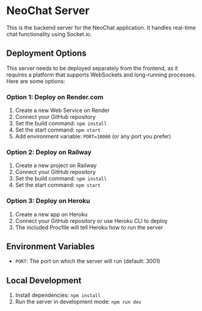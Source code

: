 # NeoChat Server

This is the backend server for the NeoChat application. It handles real-time chat functionality using Socket.io.

## Deployment Options

This server needs to be deployed separately from the frontend, as it requires a platform that supports WebSockets and long-running processes. Here are some options:

### Option 1: Deploy on Render.com

1. Create a new Web Service on Render
2. Connect your GitHub repository
3. Set the build command: `npm install`
4. Set the start command: `npm start`
5. Add environment variable: `PORT=10000` (or any port you prefer)

### Option 2: Deploy on Railway

1. Create a new project on Railway
2. Connect your GitHub repository
3. Set the build command: `npm install`
4. Set the start command: `npm start`

### Option 3: Deploy on Heroku

1. Create a new app on Heroku
2. Connect your GitHub repository or use Heroku CLI to deploy
3. The included Procfile will tell Heroku how to run the server

## Environment Variables

- `PORT`: The port on which the server will run (default: 3001)

## Local Development

1. Install dependencies: `npm install`
2. Run the server in development mode: `npm run dev`
